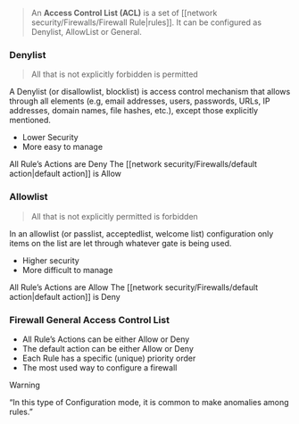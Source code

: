> An **Access Control List (ACL)** is a set of [[network security/Firewalls/Firewall Rule|rules]]. It can be configured as Denylist, AllowList or General.
> 


### Denylist
> All that is not explicitly forbidden is permitted

A Denylist (or disallowlist, blocklist) is access control mechanism that allows through all elements (e.g, email addresses, users, passwords, URLs, IP addresses, domain names, file hashes, etc.), except those explicitly mentioned.
- Lower Security
- More easy to manage

All Rule’s Actions are Deny
The [[network security/Firewalls/default action|default action]] is Allow


### Allowlist
> All that is not explicitly permitted is forbidden


In an allowlist (or passlist, acceptedlist, welcome list) configuration only items on the list are let through whatever gate is being used.
- Higher security
- More difficult to manage

All Rule’s Actions are Allow
The [[network security/Firewalls/default action|default action]] is Deny

### Firewall General Access Control List
- All Rule’s Actions can be either Allow or Deny
- The default action can be either Allow or Deny
- Each Rule has a specific (unique) priority order
- The most used way to configure a firewall


> [!warning] 
> “In this type of Configuration mode, it is common to make anomalies among rules.”
